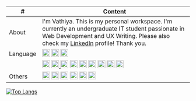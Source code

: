 | #  | Content |
| ------------- | ------------- |
| About | I'm Vathiya. This is my personal workspace. I'm currently an undergraduate IT student passionate in Web Development and UX Writing. Please also check my [LinkedIn](https://www.linkedin.com/in/vathiyarezky/) profile! Thank you. |
| Language  | <a href="https://isocpp.org/" title="C++"><img src="https://github.com/get-icon/geticon/raw/master/icons/c-plusplus.svg" alt="C++" width="21px" height="21px"></a> <a href="https://www.w3.org/TR/html5/" title="HTML5"><img src="https://github.com/get-icon/geticon/raw/master/icons/html-5.svg" alt="HTML5" width="21px" height="21px"></a> <a href="https://developer.mozilla.org/en-US/docs/Web/JavaScript" title="JavaScript"><img src="https://github.com/get-icon/geticon/raw/master/icons/javascript.svg" alt="JavaScript" width="21px" height="21px"></a> |
|  | <a href="https://www.w3.org/TR/CSS/" title="CSS3"><img src="https://github.com/get-icon/geticon/raw/master/icons/css-3.svg" alt="CSS3" width="21px" height="21px"></a> <a href="https://getbootstrap.com/" title="Bootstrap"><img src="https://github.com/get-icon/geticon/raw/master/icons/bootstrap.svg" alt="Bootstrap" width="21px" height="21px"> <a href="https://nodejs.org/" title="Node.js"><img src="https://github.com/get-icon/geticon/raw/master/icons/nodejs-icon.svg" alt="Node.js" width="21px" height="21px"></a> <a href="https://expressjs.com/" title="Express"><img src="https://raw.githubusercontent.com/tomchen/stack-icons/master/logos/express.svg" alt="Express" width="21px" height="21px"></a> <a href="https://www.npmjs.com/" title="npm"><img src="https://github.com/get-icon/geticon/raw/master/icons/npm.svg" alt="npm" width="21px" height="21px"></a> <a href="https://dev.mysql.com/" title="MySQL"><img src="https://github.com/get-icon/geticon/raw/master/icons/mysql.svg" alt="MySQL" width="21px" height="21px"></a> <a href="https://www.postgresql.org/" title="PostgreSQL"><img src="https://github.com/get-icon/geticon/raw/master/icons/postgresql.svg" alt="PostgreSQL" width="21px" height="21px"></a>  <a href="https://sequelize.org/master/" title="Sequelize"><img src="https://github.com/tomchen/stack-icons/raw/master/logos/sequelize.svg" alt="Sequelize" width="21px" height="21px" style="max-width: 100%;"></a> <a href="https://jwt.io/" title="JWT"><img src="https://camo.githubusercontent.com/8c3663d10582bf346a1ccfd7809f98113b92e5f13f2e6ba7438656496cc57d28/68747470733a2f2f6a77742e696f2f696d672f7069635f6c6f676f2e737667" alt="JWT" width="21px" height="21px" data-canonical-src="https://jwt.io/img/pic_logo.svg"></a> |
| Others | <a href="https://code.visualstudio.com/" title="Visual Studio Code"><img src="https://github.com/get-icon/geticon/raw/master/icons/visual-studio-code.svg" alt="Visual Studio Code" width="21px" height="21px"></a> <a href="https://wordpress.org/" title="WordPress"><img src="https://github.com/get-icon/geticon/raw/master/icons/wordpress-icon.svg" alt="WordPress" width="21px" height="21px"></a> <a href="https://www.jetbrains.com/idea/" title="IntelliJ IDEA"><img src="https://github.com/tomchen/stack-icons/raw/master/logos/intellij-idea.svg" alt="IntelliJ IDEA" width="21px" height="21px"></a> <a href="https://www.figma.com/" title="Figma"><img src="https://raw.githubusercontent.com/tomchen/stack-icons/master/logos/figma.svg" alt="Figma" width="21px" height="21px"></a> <a href="https://git-scm.com/" title="Git" rel="nofollow"><img src="https://github.com/tomchen/stack-icons/raw/master/logos/git-icon.svg" alt="Git" width="21px" height="21px"></a> <a href="https://www.postman.com/" title="Postman"><img src="https://github.com/tomchen/stack-icons/raw/master/logos/postman.svg" alt="Postman" width="21px" height="21px"></a> |

[![Top Langs](https://github-readme-stats.vercel.app/api/top-langs/?username=vathxra&layout=compact)](https://github.com/vathxra/github-readme-stats) 

